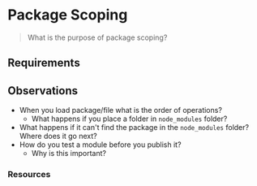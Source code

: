 # Package Scoping

> What is the purpose of package scoping?

## Requirements


## Observations

* When you load package/file what is the order of operations?
    * What happens if you place a folder in ```node_modules``` folder?
* What happens if it can't find the package in the ```node_modules``` folder? Where does it go next?
* How do you test a module before you publish it?
    * Why is this important?

### Resources